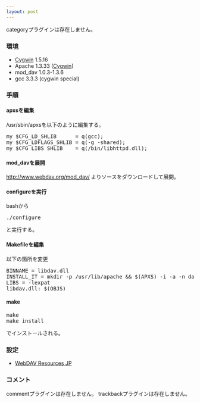 ```yaml
---
layout: post
---
```

<p><span class="error">categoryプラグインは存在しません。</span></p>
<h3>環境</h3>
<ul>
<li><a href="http://cygwin.com/">Cygwin</a> 1.5.16</li>
<li>Apache 1.3.33 (<a href="http://cygwin.com/">Cygwin</a>)</li>
<li>mod_dav 1.0.3-1.3.6</li>
<li>gcc 3.3.3 (cygwin special)</li>
</ul>
<h3>手順</h3>
<h4>apxsを編集</h4>
<p>/usr/sbin/apxsを以下のように編集する。</p>
<pre>my $CFG_LD_SHLIB      = q(gcc);
my $CFG_LDFLAGS_SHLIB = q(-g -shared);
my $CFG_LIBS_SHLIB    = q(/bin/libhttpd.dll); 
</pre>
<h4>mod_davを展開</h4>
<p><a href="http://www.webdav.org/mod_dav/">http://www.webdav.org/mod_dav/</a> よりソースをダウンロードして展開。</p>
<h4>configureを実行</h4>
<p>bashから</p>
<pre>./configure
</pre>
<p>と実行する。</p>
<h4>Makefileを編集</h4>
<p>以下の箇所を変更</p>
<pre>BINNAME = libdav.dll
INSTALL_IT = mkdir -p /usr/lib/apache &amp;&amp; $(APXS) -i -a -n dav libdav.dll
LIBS = -lexpat
libdav.dll: $(OBJS)
</pre>
<h4>make</h4>
<pre>make
make install
</pre>
<p>でインストールされる。</p>
<h3>設定</h3>
<ul>
<li><a href="http://webdav.todo.gr.jp/">WebDAV Resources JP</a></li>
</ul>
<h3>コメント</h3>
<p><span class="error">commentプラグインは存在しません。</span> <span class="error">trackbackプラグインは存在しません。</span> </p>
